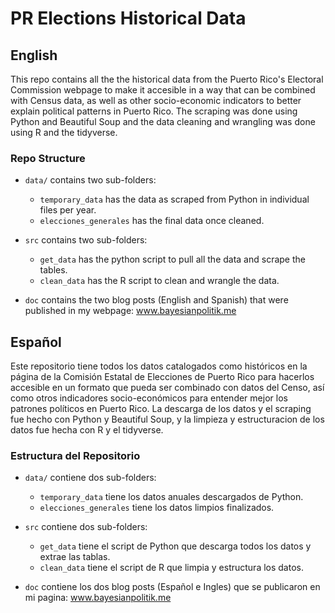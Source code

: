 # PR Elections Historical Data

## English

This repo contains all the the historical data from the Puerto Rico's Electoral Commission webpage to make it accesible in a way that can be combined with Census data, as well as other socio-economic indicators to better explain political patterns in Puerto Rico. The scraping was done using Python and Beautiful Soup and the data cleaning and wrangling was done using R and the tidyverse. 

### Repo Structure

- `data/` contains two sub-folders:
    - `temporary_data` has the data as scraped from Python in individual files per year.
    - `elecciones_generales` has the final data once cleaned. 
    
- `src` contains two sub-folders:
    - `get_data` has the python script to pull all the data and scrape the tables. 
    - `clean_data` has the R script to clean and wrangle the data. 
    
- `doc` contains the two blog posts (English and Spanish) that were published in my webpage: www.bayesianpolitik.me 

## Español

Este repositorio tiene todos los datos catalogados como históricos en la página de la Comisión Estatal de Elecciones de Puerto Rico para hacerlos accesible en un formato que pueda ser combinado con datos del Censo, así como otros indicadores socio-económicos para entender mejor los patrones políticos en Puerto Rico. La descarga de los datos y el scraping fue hecho con Python y Beautiful Soup, y la limpieza y estructuracion de los datos fue hecha con R y el tidyverse.

### Estructura del Repositorio

- `data/` contiene dos sub-folders:
    - `temporary_data` tiene los datos anuales descargados de Python.
    - `elecciones_generales` tiene los datos limpios finalizados. 
    
- `src` contiene dos sub-folders:
    - `get_data` tiene el script de Python que descarga todos los datos y extrae las tablas.
    - `clean_data` tiene el script de R que limpia y estructura los datos. 
    
- `doc` contiene los dos blog posts (Español e Ingles) que se publicaron en mi pagina: www.bayesianpolitik.me 